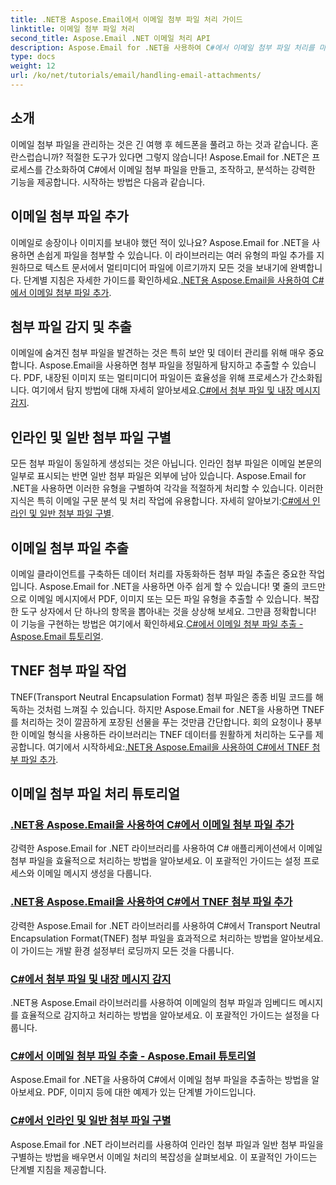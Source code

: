 ```yaml
---
title: .NET용 Aspose.Email에서 이메일 첨부 파일 처리 가이드
linktitle: 이메일 첨부 파일 처리
second_title: Aspose.Email .NET 이메일 처리 API
description: Aspose.Email for .NET을 사용하여 C#에서 이메일 첨부 파일 처리를 마스터하세요. 단계별 가이드로 첨부 파일 추가, 감지, 추출 및 구별을 살펴보세요.
type: docs
weight: 12
url: /ko/net/tutorials/email/handling-email-attachments/
---
```

## 소개

이메일 첨부 파일을 관리하는 것은 긴 여행 후 헤드폰을 풀려고 하는 것과 같습니다. 혼란스럽습니까? 적절한 도구가 있다면 그렇지 않습니다! Aspose.Email for .NET은 프로세스를 간소화하여 C#에서 이메일 첨부 파일을 만들고, 조작하고, 분석하는 강력한 기능을 제공합니다. 시작하는 방법은 다음과 같습니다.  

## 이메일 첨부 파일 추가  

 이메일로 송장이나 이미지를 보내야 했던 적이 있나요? Aspose.Email for .NET을 사용하면 손쉽게 파일을 첨부할 수 있습니다. 이 라이브러리는 여러 유형의 파일 추가를 지원하므로 텍스트 문서에서 멀티미디어 파일에 이르기까지 모든 것을 보내기에 완벽합니다. 단계별 지침은 자세한 가이드를 확인하세요.[.NET용 Aspose.Email을 사용하여 C#에서 이메일 첨부 파일 추가](./add-email-attachments-in-csharp/).  

## 첨부 파일 감지 및 추출  

이메일에 숨겨진 첨부 파일을 발견하는 것은 특히 보안 및 데이터 관리를 위해 매우 중요합니다. Aspose.Email을 사용하면 첨부 파일을 정밀하게 탐지하고 추출할 수 있습니다. PDF, 내장된 이미지 또는 멀티미디어 파일이든 효율성을 위해 프로세스가 간소화됩니다. 여기에서 탐지 방법에 대해 자세히 알아보세요.[C#에서 첨부 파일 및 내장 메시지 감지](./detecting-attachment-and-embedded-message-in-csharp/).  

## 인라인 및 일반 첨부 파일 구별  

 모든 첨부 파일이 동일하게 생성되는 것은 아닙니다. 인라인 첨부 파일은 이메일 본문의 일부로 표시되는 반면 일반 첨부 파일은 외부에 남아 있습니다. Aspose.Email for .NET을 사용하면 이러한 유형을 구별하여 각각을 적절하게 처리할 수 있습니다. 이러한 지식은 특히 이메일 구문 분석 및 처리 작업에 유용합니다. 자세히 알아보기:[C#에서 인라인 및 일반 첨부 파일 구별](./distinguishing-inline-and-regular-attachments-in-csharp/).  

## 이메일 첨부 파일 추출  

이메일 클라이언트를 구축하든 데이터 처리를 자동화하든 첨부 파일 추출은 중요한 작업입니다. Aspose.Email for .NET을 사용하면 아주 쉽게 할 수 있습니다! 몇 줄의 코드만으로 이메일 메시지에서 PDF, 이미지 또는 모든 파일 유형을 추출할 수 있습니다. 복잡한 도구 상자에서 단 하나의 항목을 뽑아내는 것을 상상해 보세요. 그만큼 정확합니다! 이 기능을 구현하는 방법은 여기에서 확인하세요.[C#에서 이메일 첨부 파일 추출 - Aspose.Email 튜토리얼](./extract-email-attachments-in-csharp/).  

## TNEF 첨부 파일 작업  

 TNEF(Transport Neutral Encapsulation Format) 첨부 파일은 종종 비밀 코드를 해독하는 것처럼 느껴질 수 있습니다. 하지만 Aspose.Email for .NET을 사용하면 TNEF를 처리하는 것이 깔끔하게 포장된 선물을 푸는 것만큼 간단합니다. 회의 요청이나 풍부한 이메일 형식을 사용하든 라이브러리는 TNEF 데이터를 원활하게 처리하는 도구를 제공합니다. 여기에서 시작하세요:[.NET용 Aspose.Email을 사용하여 C#에서 TNEF 첨부 파일 추가](./add-tnef-attachments-in-csharp/).  

## 이메일 첨부 파일 처리 튜토리얼
### [.NET용 Aspose.Email을 사용하여 C#에서 이메일 첨부 파일 추가](./add-email-attachments-in-csharp/)
강력한 Aspose.Email for .NET 라이브러리를 사용하여 C# 애플리케이션에서 이메일 첨부 파일을 효율적으로 처리하는 방법을 알아보세요. 이 포괄적인 가이드는 설정 프로세스와 이메일 메시지 생성을 다룹니다.
### [.NET용 Aspose.Email을 사용하여 C#에서 TNEF 첨부 파일 추가](./add-tnef-attachments-in-csharp/)
강력한 Aspose.Email for .NET 라이브러리를 사용하여 C#에서 Transport Neutral Encapsulation Format(TNEF) 첨부 파일을 효과적으로 처리하는 방법을 알아보세요. 이 가이드는 개발 환경 설정부터 로딩까지 모든 것을 다룹니다.
### [C#에서 첨부 파일 및 내장 메시지 감지](./detecting-attachment-and-embedded-message-in-csharp/)
.NET용 Aspose.Email 라이브러리를 사용하여 이메일의 첨부 파일과 임베디드 메시지를 효율적으로 감지하고 처리하는 방법을 알아보세요. 이 포괄적인 가이드는 설정을 다룹니다.
### [C#에서 이메일 첨부 파일 추출 - Aspose.Email 튜토리얼](./extract-email-attachments-in-csharp/)
Aspose.Email for .NET을 사용하여 C#에서 이메일 첨부 파일을 추출하는 방법을 알아보세요. PDF, 이미지 등에 대한 예제가 있는 단계별 가이드입니다.
### [C#에서 인라인 및 일반 첨부 파일 구별](./distinguishing-inline-and-regular-attachments-in-csharp/)
Aspose.Email for .NET 라이브러리를 사용하여 인라인 첨부 파일과 일반 첨부 파일을 구별하는 방법을 배우면서 이메일 처리의 복잡성을 살펴보세요. 이 포괄적인 가이드는 단계별 지침을 제공합니다.

